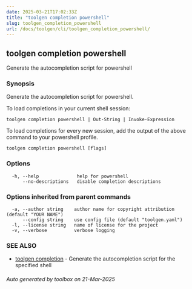 ```yaml
---
date: 2025-03-21T17:02:33Z
title: "toolgen completion powershell"
slug: toolgen_completion_powershell
url: /docs/toolgen/cli/toolgen_completion_powershell/
---
```

## toolgen completion powershell

Generate the autocompletion script for powershell

### Synopsis

Generate the autocompletion script for powershell.

To load completions in your current shell session:

	toolgen completion powershell | Out-String | Invoke-Expression

To load completions for every new session, add the output of the above command
to your powershell profile.


```
toolgen completion powershell [flags]
```

### Options

```
  -h, --help              help for powershell
      --no-descriptions   disable completion descriptions
```

### Options inherited from parent commands

```
  -a, --author string    author name for copyright attribution (default "YOUR NAME")
      --config string    use config file (default "toolgen.yaml")
  -l, --license string   name of license for the project
  -v, --verbose          verbose logging
```

### SEE ALSO

* [toolgen completion](/docs/toolgen/cli/toolgen_completion/)	 - Generate the autocompletion script for the specified shell

###### Auto generated by toolbox on 21-Mar-2025
